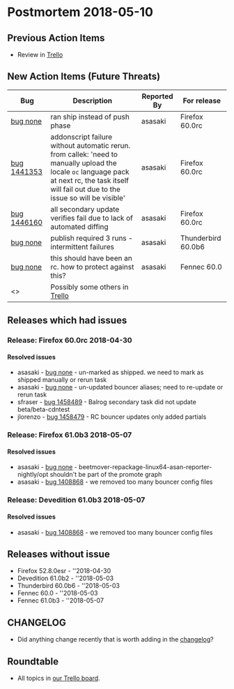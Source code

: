 # Postmortem 2018-05-10

## Previous Action Items

* Review in [Trello](https://trello.com/b/aLnCtUjm/releaseduty)

## New Action Items (Future Threats)

| Bug                                                           | Description                | Reported By         | For release |
| ------------------------------------------------------------- | -------------------------- | ------------------- | ----------- |
| [bug none](https://bugzil.la/none)  | ran ship instead of push phase | asasaki  | Firefox 60.0rc |
| [bug 1441353](https://bugzil.la/1441353)  | addonscript failure without automatic rerun. from callek: 'need to manually upload the locale `oc` language pack at next rc, the task itself will fail out due to the issue so will be visible' | asasaki  | Firefox 60.0rc |
| [bug 1446160](https://bugzil.la/1446160)  | all secondary update verifies fail due to lack of automated diffing | asasaki  | Firefox 60.0rc |
| [bug none](https://bugzil.la/none)  | publish required 3 runs - intermittent failures | asasaki  | Thunderbird 60.0b6 |
| [bug none](https://bugzil.la/none)  | this should have been an rc. how to protect against this? | asasaki  | Fennec 60.0 |
| <> | Possibly some others in [Trello](https://trello.com/b/aLnCtUjm/releaseduty) | | | | |

## Releases which had issues

### Release: Firefox 60.0rc 2018-04-30

#### Resolved issues
- asasaki - [bug none](https://bugzil.la/none) - un-marked as shipped. we need to mark as shipped manually or rerun task
- asasaki - [bug none](https://bugzil.la/none) - un-updated bouncer aliases; need to re-update or rerun task
- sfraser - [bug 1458489](https://bugzil.la/1458489) - Balrog secondary task did not update beta/beta-cdntest
- jlorenzo - [bug 1458479](https://bugzil.la/1458479) - RC bouncer updates only added partials
### Release: Firefox 61.0b3 2018-05-07

#### Resolved issues
- asasaki - [bug none](https://bugzil.la/none) - beetmover-repackage-linux64-asan-reporter-nightly/opt shouldn't be part of the promote graph
- asasaki - [bug 1408868](https://bugzil.la/1408868) - we removed too many bouncer config files
### Release: Devedition 61.0b3 2018-05-07

#### Resolved issues
- asasaki - [bug 1408868](https://bugzil.la/1408868) - we removed too many bouncer config files

## Releases without issue

* Firefox 52.8.0esr - ''2018-04-30
* Devedition 61.0b2 - ''2018-05-03
* Thunderbird 60.0b6 - ''2018-05-03
* Fennec 60.0 - ''2018-05-03
* Fennec 61.0b3 - ''2018-05-07

## CHANGELOG
- Did anything change recently that is worth adding in the [changelog](https://github.com/mozilla-releng/releasewarrior-2.0/blob/master/docs/CHANGELOG.md)?

## Roundtable
- All topics in [our Trello board](https://trello.com/b/aLnCtUjm/releaseduty).